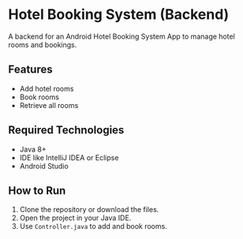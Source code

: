# Hotel Booking System (Backend)

A backend for an Android Hotel Booking System App to manage hotel rooms and bookings.

## Features
- Add hotel rooms
- Book rooms
- Retrieve all rooms

## Required Technologies
- Java 8+
- IDE like IntelliJ IDEA or Eclipse
- Android Studio 

## How to Run
1. Clone the repository or download the files.
2. Open the project in your Java IDE.
3. Use `Controller.java` to add and book rooms.
